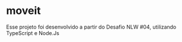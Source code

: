 # moveit
Esse projeto foi desenvolvido a partir do Desafio NLW #04, utilizando TypeScript e Node.Js
